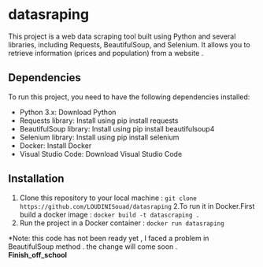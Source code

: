 # datasraping 
This project is a web data scraping tool built using Python and several libraries, including Requests, BeautifulSoup, and Selenium. 
It allows you to retrieve information (prices and population) from a website .
## Dependencies
To run this project, you need to have the following dependencies installed:
- Python 3.x: Download Python
- Requests library: Install using pip install requests
- BeautifulSoup library: Install using pip install beautifulsoup4
- Selenium library: Install using pip install selenium
- Docker: Install Docker
- Visual Studio Code: Download Visual Studio Code
## Installation
1. Clone this repository to your local machine :
`git clone https://github.com/LOUDINISouad/datasraping`
2.To run it in Docker.First build a docker image :
`docker build -t datascraping . `
3. Run the project in a Docker container : 
`docker run datasraping `


*Note: this code has not been ready yet , I faced a problem in BeautifulSoup method . the change will come soon .  
**Finish_off_school**

